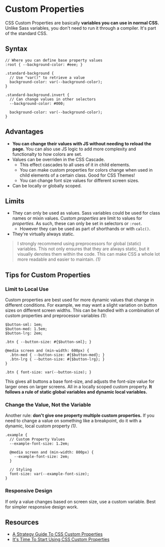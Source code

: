 # Custom Properties

CSS Custom Properties are basically **variables you can use in normal CSS.** Unlike Sass variables, you don't need to run it through a compiler. It's part of the standard CSS.

## Syntax

```
// Where you can define base property values
:root { --background-color: #eee; }

.standard-background {
  // Use "var()" to retrieve a value
  background-color: var(--background-color);
}

.standard-background.invert {
  // Can change values in other selectors
  --background-color: #000;

  background-color: var(--background-color);
}
```

## Advantages

* **You can change their values with JS without needing to reload the page.** You can also use JS logic to add more complexity and functionalty to how colors are set.
* Values can be overriden in the CSS Cascade.
  * This effect cascades to all uses of it in child elements.
  * You can make custom properties for colors change when used in child elements of a certain class. Good for CSS Themes!
  * You can change font size values for different screen sizes.
* Can be locally or globally scoped.

## Limits

* They can only be used as values. Sass variables could be used for class names or mixin values. Custom _properties_ are limit to values for _properties._ As such, these can only be set in selectors or `:root`.
  * However they can be used as part of shorthands or with `calc()`.
* They're virtually always static.

> I strongly recommend using preprocessors for global (static) variables. This not only ensures that they are always static, but it visually denotes them within the code. This can make CSS a whole lot more readable and easier to maintain. _(1)_

## Tips for Custom Properties

### Limit to Local Use

Custom properties are best used for more dynamic values that change in different conditions. For example, we may want a slight variation on button sizes on different screen widths. This can be handled with a combination of custom properties and preprocessor variables _(1)_:

```
$button-sml: 1em;
$button-med: 1.5em;
$button-lrg: 2em;

.btn { --button-size: #{$button-sml}; }

@media screen and (min-width: 600px) {
  .btn-med { --button-size: #{$button-med}; }
  .btn-lrg { --button-size: #{$button-lrg}; }
}

.btn { font-size: var(--button-size); }
```

This gives all buttons a base font-size, and adjusts the font-size value for larger ones on larger screens. All in a locally scoped custom property. **It follows a rule of static global variables and dynamic local variables.**

### Change the Value, Not the Variable

Another rule: **don't give one property multiple custom properties.** If you need to change a value on something like a breakpoint, do it with a dynamic, local custom property _(1)_.

```
.example {
  // Custom Property Values
  --example-font-size: 1.2em;

  @media screen and (min-width: 800px) {
    --example-font-size: 2em;
  }

  // Styling
  font-size: var(--example-font-size);
}
```

### Responsive Design

If only a value changes based on screen size, use a custom variable. Best for simpler responsive design work.

## Resources

* [A Strategy Guide To CSS Custom Properties](https://www.smashingmagazine.com/2018/05/css-custom-properties-strategy-guide/)
* [It's Time To Start Using CSS Custom Properties](https://www.smashingmagazine.com/2017/04/start-using-css-custom-properties/)
